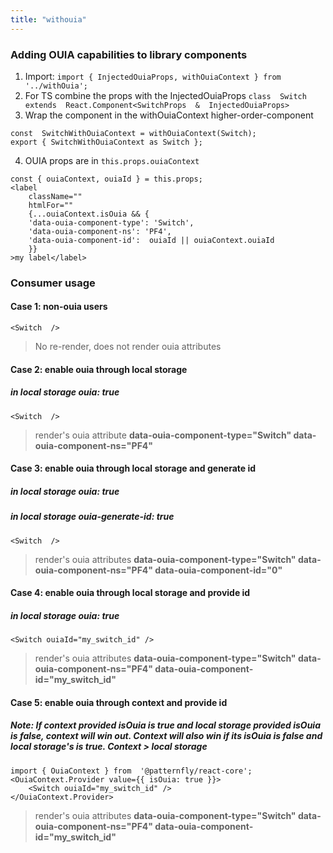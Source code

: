 ```yaml
---
title: "withouia"
---
```


### Adding OUIA capabilities to library components


 1. Import: `import { InjectedOuiaProps, withOuiaContext } from  '../withOuia';`
 2. For TS combine the props with the InjectedOuiaProps `class  Switch  extends  React.Component<SwitchProps  &  InjectedOuiaProps>`
 3. Wrap the component in the withOuiaContext higher-order-component
```
const  SwitchWithOuiaContext = withOuiaContext(Switch);
export { SwitchWithOuiaContext as Switch };
```
 4. OUIA props are in `this.props.ouiaContext`
```
const { ouiaContext, ouiaId } = this.props;
<label
	className=""
	htmlFor=""
	{...ouiaContext.isOuia && {
	'data-ouia-component-type': 'Switch',
	'data-ouia-component-ns': 'PF4',
	'data-ouia-component-id':  ouiaId || ouiaContext.ouiaId
	}}
>my label</label>
```

### Consumer usage
#### Case 1: non-ouia users
```
<Switch  />
```
> No re-render, does not render ouia attributes
#### Case 2: enable ouia through local storage
##### in local storage _ouia: true_
```
<Switch  />
```
> render's ouia attribute **data-ouia-component-type="Switch" data-ouia-component-ns="PF4"**
#### Case 3: enable ouia through local storage and generate id
##### in local storage _ouia: true_
##### in local storage _ouia-generate-id: true_
```
<Switch  />
```
> render's ouia attributes **data-ouia-component-type="Switch" data-ouia-component-ns="PF4" data-ouia-component-id="0"**
#### Case 4: enable ouia through local storage and provide id
##### in local storage _ouia: true_
```
<Switch ouiaId="my_switch_id" />
```
> render's ouia attributes **data-ouia-component-type="Switch" data-ouia-component-ns="PF4" data-ouia-component-id="my_switch_id"**
#### Case 5: enable ouia through context and provide id
##### Note: If context provided _isOuia_ is true and local storage provided _isOuia_ is false, context will win out. Context will also win if its _isOuia_ is false and local storage's is true. Context > local storage
```
import { OuiaContext } from  '@patternfly/react-core';
<OuiaContext.Provider value={{ isOuia: true }}>
	<Switch ouiaId="my_switch_id" />
</OuiaContext.Provider>
```
> render's ouia attributes **data-ouia-component-type="Switch" data-ouia-component-ns="PF4" data-ouia-component-id="my_switch_id"**
